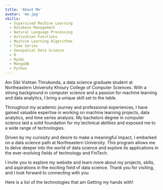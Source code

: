 ```yaml
---
title: 'About Me'
avatar: 'me.jpg'
skills:
  - Supervised Machine Learning
  - Database Management
  - Natural Language Processing
  - Activation Functions
  - Machine Learning Algorithms
  - Time Series
  - Geospatial Data Science
  - R
  - MySQL
  - MongoDB
  - Python
---
```


Am Sibi Vishtan Thirukonda, a data science graduate student at Northeastern University Khoury College of Computer Sciences. With a strong background in computer science and a passion for machine learning and data analytics, I bring a unique skill set to the table.

Throughout my academic journey and professional experiences, I have gained valuable expertise in working on machine learning projects, data analytics, and time series analysis. My bachelors degree in computer science laid a solid foundation for my technical abilities and exposed me to a wide range of technologies.

Driven by my curiosity and desire to make a meaningful impact, I embarked on a data science path at Northeastern University. This program allows me to delve deeper into the world of data science and explore its applications in the ever-evolving fields of technology and FinTech.

I invite you to explore my website and learn more about my projects, skills, and aspirations in the exciting field of data science. Thank you for visiting, and I look forward to connecting with you.

Here is a list of the technologies that am Getting my hands with!

